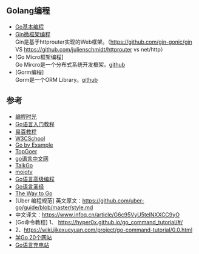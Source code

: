 
## Golang编程
* [Go基本编程](https://github.com/tim20160413/FullStack-Powerful/blob/main/golang/golang.md)
* [Gin微框架编程](https://github.com/tim20160413/FullStack-Powerful/blob/main/golang/gin.md)
  <br>Gin是基于httprouter实现的Web框架。（https://github.com/gin-gonic/gin VS https://github.com/julienschmidt/httprouter vs net/http）
* [Go Micro框架编程]
  <br>Go Mircro是一个分布式系统开发框架。[github](https://github.com/asim/go-micro)
* [Gorm编程]
  <br>Gorm是一个ORM Library。[github](https://github.com/go-gorm/gorm)
## 参考
* [编程时光](https://golang.iswbm.com/index.html)
* [Go语言入门教程](http://c.biancheng.net/golang/)
* [易百教程](https://www.yiibai.com/go/)
* [W3CSchool](https://www.w3cschool.cn/go/)
* [Go by Example](https://gobyexample-cn.github.io/)
* [TopGoer](http://www.topgoer.com/)
* [go语言中文网](https://studygolang.com/)
* [TalkGo](https://talkgo.org/)
* [mojotv](https://mojotv.cn/404#Golang)
* [Go语言高级编程](https://chai2010.gitbooks.io/advanced-go-programming-book/content/)
* [Go语言圣经](https://books.studygolang.com/gopl-zh/)
* [The Way to Go](https://learnku.com/docs/the-way-to-go)
* [Uber 编程规范]
英文原文：https://github.com/uber-go/guide/blob/master/style.md
* 中文译文：https://www.infoq.cn/article/G6c95VyU5telNXXCC9yO
* [Go命令教程]
1、 https://hyper0x.github.io/go_command_tutorial/#/
* 2、https://wiki.jikexueyuan.com/project/go-command-tutorial/0.0.html
* [学Go 20个网站](https://blog.csdn.net/dQCFKyQDXYm3F8rB0/article/details/105897706)
* [Go语言充电站](https://lessisbetter.site/subject/)
